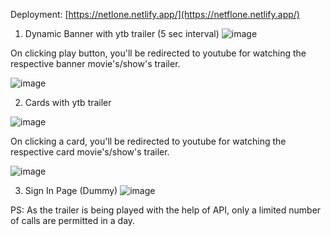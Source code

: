 Deployment: [https://netlone.netlify.app/](https://netflone.netlify.app/)

1. Dynamic Banner with ytb trailer (5 sec interval)
![image](https://github.com/GokulJayan/Netflix-Clone/assets/72083631/68331af7-27f0-4d1c-82cf-e73fa81433e5)



On clicking play button, you'll be redirected to youtube for watching the respective banner movie's/show's trailer.

![image](https://github.com/GokulJayan/Netflix-Clone/assets/72083631/748d12ab-1a06-468f-a205-e6a892c4b58c)




2. Cards with ytb trailer

![image](https://github.com/GokulJayan/Netflix-Clone/assets/72083631/9e334193-562e-41a0-a1b6-7ccdb696c017)

On clicking a card, you'll be redirected to youtube for watching the respective card movie's/show's trailer.

![image](https://github.com/GokulJayan/Netflix-Clone/assets/72083631/4f147edb-1d9e-4745-b4f9-0d30a4fc30c1)


3. Sign In Page (Dummy)
![image](https://user-images.githubusercontent.com/72083631/209926211-b918eeec-ddec-408d-8f5d-8612c57e5b8c.png)


PS: As the trailer is being played with the help of API, only a limited number of calls are permitted in a day. 
